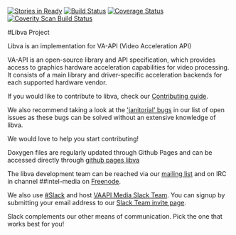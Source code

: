 [![Stories in Ready](https://badge.waffle.io/01org/libva.png?label=ready&title=Ready)](http://waffle.io/01org/libva)
[![Build Status](https://travis-ci.org/01org/libva.svg?branch=master)](https://travis-ci.org/01org/libva)
[![Coverage Status](https://coveralls.io/repos/github/01org/libva/badge.svg?branch=master)](https://coveralls.io/github/01org/libva?branch=master)
[![Coverity Scan Build Status](https://scan.coverity.com/projects/11605/badge.svg)](https://scan.coverity.com/projects/01org-libva)

#Libva Project

Libva is an implementation for VA-API (Video Acceleration API)

VA-API is an open-source library and API specification, which
provides access to graphics hardware acceleration capabilities
for video processing. It consists of a main library and
driver-specific acceleration backends for each supported hardware 
vendor.

If you would like to contribute to libva, check our [Contributing
guide](https://github.com/01org/libva/blob/master/CONTRIBUTING.md).

We also recommend taking a look at the ['janitorial'
bugs](https://github.com/01org/libva/issues?q=is%3Aopen+is%3Aissue+label%3AJanitorial)
in our list of open issues as these bugs can be solved without an
extensive knowledge of libva.

We would love to help you start contributing!

Doxygen files are regularly updated through Github Pages and can
be accessed directly through [github pages
libva](http://01org.github.io/libva/)

The libva development team can be reached via our [mailing
list](https://lists.01.org/mailman/listinfo/intel-vaapi-media) and on IRC
in channel ##intel-media on [Freenode](https://freenode.net/kb/answer/chat).

We also use [#Slack](https://slack.com) and host [VAAPI Media Slack
Team](https://intel-media.slack.com).  You can signup by submitting your email 
address to our [Slack Team invite page](https://intelmedia.stamplayapp.com).

Slack complements our other means of communication.  Pick the one that works
best for you!
